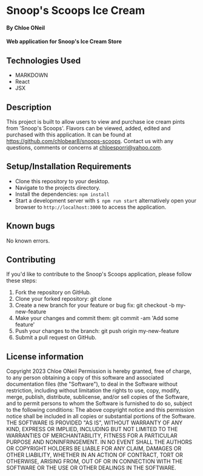 # Snoop's Scoops Ice Cream
#### By Chloe ONeil
#### Web application for Snoop's Ice Cream Store

## Technologies Used
- MARKDOWN
- React
- JSX

## Description
This project is built to allow users to view and purchase ice cream pints from 'Snoop's Scoops'. Flavors can be viewed, added, edited and purchased with this application. It can be found at <https://github.com/chlobear8/snoops-scoops>. Contact us with any questions, comments or concerns at <chloesporri@yahoo.com>.

## Setup/Installation Requirements
- Clone this repository to your desktop.
- Navigate to the projects directory.
- Install the dependencies: `npm install`
- Start a development server with `$ npm run start` alternatively open your browser to `http://localhost:3000` to access the application.

## Known bugs

No known errors.

## Contributing

If you'd like to contribute to the Snoop's Scoops application, please follow these steps:

1. Fork the repository on GitHub.
2. Clone your forked repository: git clone <forked-repository-url>
3. Create a new branch for your feature or bug fix: git checkout -b my-new-feature
4. Make your changes and commit them: git commit -am 'Add some feature'
5. Push your changes to the branch: git push origin my-new-feature
6. Submit a pull request on GitHub.

## License information
Copyright 2023 Chloe ONeil
Permission is hereby granted, free of charge, to any person obtaining a copy of this software and associated documentation files (the "Software"), to deal in the Software without restriction, including without limitation the rights to use, copy, modify, merge, publish, distribute, sublicense, and/or sell copies of the Software, and to permit persons to whom the Software is furnished to do so, subject to the following conditions:
The above copyright notice and this permission notice shall be included in all copies or substantial portions of the Software.
THE SOFTWARE IS PROVIDED "AS IS", WITHOUT WARRANTY OF ANY KIND, EXPRESS OR IMPLIED, INCLUDING BUT NOT LIMITED TO THE WARRANTIES OF MERCHANTABILITY, FITNESS FOR A PARTICULAR PURPOSE AND NONINFRINGEMENT. IN NO EVENT SHALL THE AUTHORS OR COPYRIGHT HOLDERS BE LIABLE FOR ANY CLAIM, DAMAGES OR OTHER LIABILITY, WHETHER IN AN ACTION OF CONTRACT, TORT OR OTHERWISE, ARISING FROM, OUT OF OR IN CONNECTION WITH THE SOFTWARE OR THE USE OR OTHER DEALINGS IN THE SOFTWARE.





